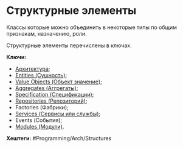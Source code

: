 
# Структурные элементы

Классы которые можно объединить в некоторые типы по общим признакам, назначению, роли.

Структурные элементы перечислены в ключах.

**Ключи:**
- [Архитектура](Arch);
- [Entities (Сущность)](Entity);
- [Value Objects (Объект значение)](Programming/Architecture/Aproaches/Structures/Value-object.md);
- [Aggregates (Аггрегаты)](Aggregate);
- [Specification (Спецификации)](Specification);
- [Repositories (Репозиторий)](Repository);
- Factories (Фабрики);
- [Services (Сервисы или службы)](Programming/Architecture/Aproaches/Structures/Service.md);
- Events (События);
- [Modules (Модули)](Module).

**Хештеги:** #Programming/Arch/Structures